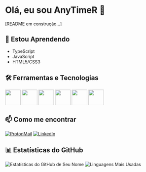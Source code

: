 
# Olá, eu sou AnyTimeR 👋

[README em construção...]

## 🌱 Estou Aprendendo
- TypeScript
- JavaScript
- HTML5/CSS3

## 🛠️ Ferramentas e Tecnologias
<div>
  <img height="50" width="50" src="https://cdn.jsdelivr.net/gh/devicons/devicon@latest/icons/javascript/javascript-original.svg" />
  <img height="50" width="50" src="https://cdn.jsdelivr.net/gh/devicons/devicon@latest/icons/html5/html5-original.svg" />
  <img height="50" width="50" src="https://cdn.jsdelivr.net/gh/devicons/devicon@latest/icons/css3/css3-original.svg" />
  <img height="50" width="50" src="https://cdn.jsdelivr.net/gh/devicons/devicon@latest/icons/tailwindcss/tailwindcss-original.svg" />
  <img height="50" width="50" src="https://cdn.jsdelivr.net/gh/devicons/devicon@latest/icons/git/git-original.svg" />
  <img height="50" width="50" src="https://cdn.jsdelivr.net/gh/devicons/devicon@latest/icons/github/github-original.svg" />
</div>

## 📫 Como me encontrar
[![ProtonMail](https://img.shields.io/badge/ProtonMail-8B89CC?style=for-the-badge&logo=protonmail&logoColor=white)](mailto:alexcastro.contato@protonmail.com)
[![LinkedIn](https://img.shields.io/badge/LinkedIn-0077B5?style=for-the-badge&logo=linkedin&logoColor=white)](https://www.linkedin.com/in/alex-seginfo)

## 📊 Estatísticas do GitHub
![Estatísticas do GitHub de Seu Nome](https://github-readme-stats.vercel.app/api?username=AnytimerBR&show_icons=true&theme=dracula)
![Linguagens Mais Usadas](https://github-readme-stats.vercel.app/api/top-langs/?username=AnytimerBR&layout=compact&theme=dracula)
